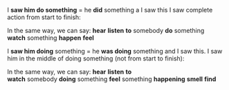 I **saw him do something** = he **did** something a I saw this
I saw complete action from start to finish:

In the same way, we can say:
**hear**
**listen** **to**      somebody **do** something         
**watch**         something **happen**
**feel**

I **saw him doing** something = he **was doing** something and I saw this.
I saw him in the middle of doing something (not from start to finish):

In the same way, we can say:
**hear**
**listen** **to**  
**watch**          somebody **doing** something
**feel**              something **happening**
**smell**
**find**

